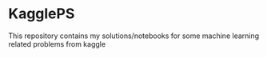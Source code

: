 # KagglePS
This repository contains my solutions/notebooks for some machine learning related problems from kaggle
